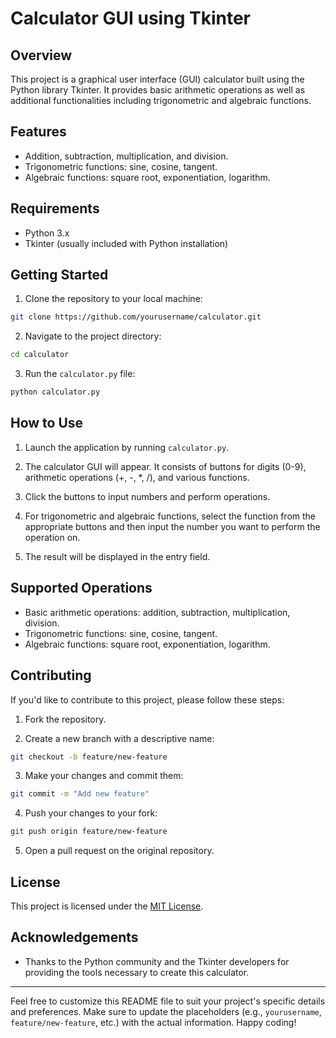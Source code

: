 # Calculator GUI using Tkinter

## Overview

This project is a graphical user interface (GUI) calculator built using the Python library Tkinter. It provides basic arithmetic operations as well as additional functionalities including trigonometric and algebraic functions.

## Features

- Addition, subtraction, multiplication, and division.
- Trigonometric functions: sine, cosine, tangent.
- Algebraic functions: square root, exponentiation, logarithm.

## Requirements

- Python 3.x
- Tkinter (usually included with Python installation)

## Getting Started

1. Clone the repository to your local machine:

```bash
git clone https://github.com/yourusername/calculator.git
```

2. Navigate to the project directory:

```bash
cd calculator
```

3. Run the `calculator.py` file:

```bash
python calculator.py
```

## How to Use

1. Launch the application by running `calculator.py`.

2. The calculator GUI will appear. It consists of buttons for digits (0-9), arithmetic operations (+, -, *, /), and various functions.

3. Click the buttons to input numbers and perform operations.

4. For trigonometric and algebraic functions, select the function from the appropriate buttons and then input the number you want to perform the operation on.

5. The result will be displayed in the entry field.

## Supported Operations

- Basic arithmetic operations: addition, subtraction, multiplication, division.
- Trigonometric functions: sine, cosine, tangent.
- Algebraic functions: square root, exponentiation, logarithm.

## Contributing

If you'd like to contribute to this project, please follow these steps:

1. Fork the repository.

2. Create a new branch with a descriptive name:

```bash
git checkout -b feature/new-feature
```

3. Make your changes and commit them:

```bash
git commit -m "Add new feature"
```

4. Push your changes to your fork:

```bash
git push origin feature/new-feature
```

5. Open a pull request on the original repository.

## License

This project is licensed under the [MIT License](LICENSE).

## Acknowledgements

- Thanks to the Python community and the Tkinter developers for providing the tools necessary to create this calculator.

---

Feel free to customize this README file to suit your project's specific details and preferences. Make sure to update the placeholders (e.g., `yourusername`, `feature/new-feature`, etc.) with the actual information. Happy coding!

